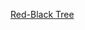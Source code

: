 [Red-Black Tree](https://glass-hedge-e9d.notion.site/Red-Black-Tree-b2f0241e62964eba852954c8ebb5c87f)